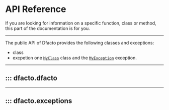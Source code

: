 # API Reference

If you are looking for information on a specific function, class or method,
this part of the documentation is for you.

---

The public API of Dfacto provides the following classes and
exceptions:

- class
- excpetion
one [`MyClass`][MyClass] class
and the [`MyException`][MyException] exception.

---

## ::: dfacto.dfacto

---

## ::: dfacto.exceptions

[MyClass]: reference.md#dfacto.dfacto.MyClass
[MyException]: reference.md#dfacto.exceptions.MyException

